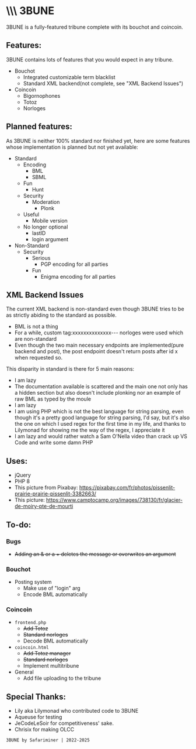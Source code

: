 # \\\\\ 3BUNE
3BUNE is a fully-featured tribune complete with its bouchot and coincoin.

## Features:
3BUNE contains lots of features that you would expect in any tribune.
- Bouchot
    - Integrated customizable term blacklist
    - Standard XML backend(not complete, see "XML Backend Issues")
- Coincoin
    - Bigornophones
    - Totoz
    - Norloges

## Planned features:
As 3BUNE is neither 100% standard nor finished yet, here are some features whose implementation is planned but not yet available:
- Standard
    - Encoding
        - BML
        - SBML
    - Fun
        - Hunt
    - Security
        - Moderation
            - Plonk
    - Useful
        - Mobile version
    - No longer optional
        - lastID
        - login argument
- Non-Standard
    - Security
        - Serious
            - PGP encoding for all parties
        - Fun
            - Enigma encoding for all parties

## XML Backend Issues
The current XML backend is non-standard even though 3BUNE tries to be as strictly abiding to the standard as possible.
- BML is not a thing
- For a while, custom tag:xxxxxxxxxxxxxx--- norloges were used which are non-standard
- Even though the two main necessary endpoints are implemented(pure backend and post), the post endpoint doesn't return posts after id x when requested so.

This disparity in standard is there for 5 main reasons:
- I am lazy
- The documentation available is scattered and the main one not only has a hidden section but also doesn't include plonking nor an example of raw BML as typed by the moule
- I am lazy
- I am using PHP which is not the best language for string parsing, even though it's a pretty good language for string parsing, I'd say, but it's also the one on which I used regex for the first time in my life, and thanks to Lilymonad for showing me the way of the regex, I appreciate it
- I am lazy and would rather watch a Sam O'Nella video than crack up VS Code and write some damn PHP

## Uses:
- jQuery
- PHP 8
- This picture from Pixabay: https://pixabay.com/fr/photos/pissenlit-prairie-prairie-pissenlit-3382663/
- This picture: https://www.camptocamp.org/images/738130/fr/glacier-de-moiry-pte-de-mourti

## To-do:
### Bugs
- ~~Adding an & or a + deletes the message or overwrites an argument~~
### Bouchot
- Posting system
    - Make use of "login" arg
    - Encode BML automatically
### Coincoin
- ```frontend.php```
    - ~~Add Totoz~~
    - ~~Standard norloges~~
    - Decode BML automatically
- ```coincoin.html```
    - ~~Add Totoz manager~~ 
    - ~~Standard norloges~~
    - Implement multitribune
- General
    - Add file uploading to the tribune

## Special Thanks:
- Lily aka Lilymonad who contributed code to 3BUNE
- Aqueuse for testing
- JeCodeLeSoir for competitiveness' sake.
- Chrisix for making OLCC

```3BUNE by Safariminer | 2022-2025```
